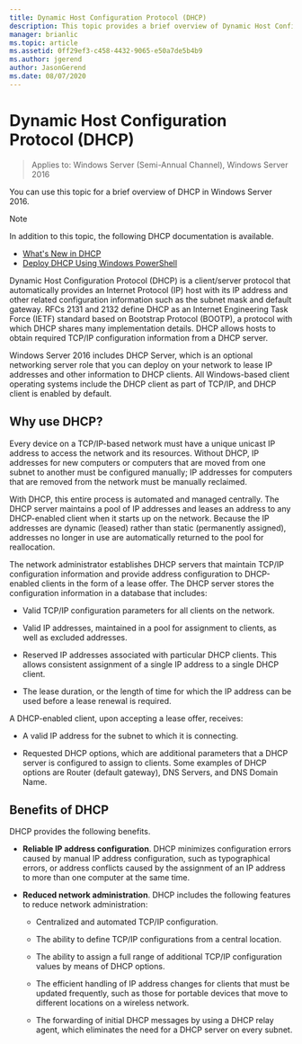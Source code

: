 ```yaml
---
title: Dynamic Host Configuration Protocol (DHCP)
description: This topic provides a brief overview of Dynamic Host Configuration Protocol (DHCP) in Windows Server 2016.
manager: brianlic
ms.topic: article
ms.assetid: 0ff29ef3-c458-4432-9065-e50a7de5b4b9
ms.author: jgerend
author: JasonGerend
ms.date: 08/07/2020
---
```

# Dynamic Host Configuration Protocol (DHCP)

>Applies to: Windows Server (Semi-Annual Channel), Windows Server 2016

You can use this topic for a brief overview of DHCP in Windows Server 2016.

> [!NOTE]
> In addition to this topic, the following DHCP documentation is available.
>
> - [What's New in DHCP](What-s-New-in-DHCP.md)
> - [Deploy DHCP Using Windows PowerShell](dhcp-deploy-wps.md)

Dynamic Host Configuration Protocol (DHCP) is a client/server protocol that automatically provides an Internet Protocol (IP) host with its IP address and other related configuration information such as the subnet mask and default gateway. RFCs 2131 and 2132 define DHCP as an Internet Engineering Task Force (IETF) standard based on Bootstrap Protocol (BOOTP), a protocol with which DHCP shares many implementation details. DHCP allows hosts to obtain required TCP/IP configuration information from a DHCP server.

Windows Server 2016 includes DHCP Server, which is an optional networking server role that you can deploy on your network to lease IP addresses and other information to DHCP clients. All Windows-based client operating systems include the DHCP client as part of TCP/IP, and DHCP client is enabled by default.

## Why use DHCP?

Every device on a TCP/IP-based network must have a unique unicast IP address to access the network and its resources. Without DHCP, IP addresses for new computers or computers that are moved from one subnet to another must be configured manually; IP addresses for computers that are removed from the network must be manually reclaimed.

With DHCP, this entire process is automated and managed centrally. The DHCP server maintains a pool of IP addresses and leases an address to any DHCP-enabled client when it starts up on the network. Because the IP addresses are dynamic (leased) rather than static (permanently assigned), addresses no longer in use are automatically returned to the pool for reallocation.

The network administrator establishes DHCP servers that maintain TCP/IP configuration information and provide address configuration to DHCP-enabled clients in the form of a lease offer. The DHCP server stores the configuration information in a database that includes:

- Valid TCP/IP configuration parameters for all clients on the network.

- Valid IP addresses, maintained in a pool for assignment to clients, as well as excluded addresses.

- Reserved IP addresses associated with particular DHCP clients. This allows consistent assignment of a single IP address to a single DHCP client.

- The lease duration, or the length of time for which the IP address can be used before a lease renewal is required.

A DHCP-enabled client, upon accepting a lease offer, receives:

- A valid IP address for the subnet to which it is connecting.

- Requested DHCP options, which are additional parameters that a DHCP server is configured to assign to clients. Some examples of DHCP options are Router (default gateway), DNS Servers, and DNS Domain Name.

## Benefits of DHCP

DHCP provides the following benefits.

- **Reliable IP address configuration**. DHCP minimizes configuration errors caused by manual IP address configuration, such as typographical errors, or address conflicts caused by the assignment of an IP address to more than one computer at the same time.

- **Reduced network administration**. DHCP includes the following features to reduce network administration:

    - Centralized and automated TCP/IP configuration.

    - The ability to define TCP/IP configurations from a central location.

    - The ability to assign a full range of additional TCP/IP configuration values by means of DHCP options.

    - The efficient handling of IP address changes for clients that must be updated frequently, such as those for portable devices that move to different locations on a wireless network.

    - The forwarding of initial DHCP messages by using a DHCP relay agent, which eliminates the need for a DHCP server on every subnet.

